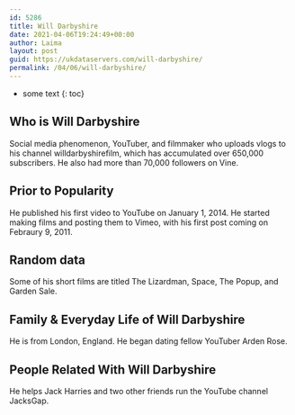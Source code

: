 ```yaml
---
id: 5286
title: Will Darbyshire
date: 2021-04-06T19:24:49+00:00
author: Laima
layout: post
guid: https://ukdataservers.com/will-darbyshire/
permalink: /04/06/will-darbyshire/
---
```


* some text
{: toc}


## Who is Will Darbyshire
                  
                  
                  
Social media phenomenon, YouTuber, and filmmaker who uploads vlogs to his channel willdarbyshirefilm, which has accumulated over 650,000 subscribers. He also had more than 70,000 followers on Vine.
                  
              
            
              
            
                
                
                
## Prior to Popularity
                  
                  
                  
He published his first video to YouTube on January 1, 2014. He started making films and posting them to Vimeo, with his first post coming on Febraury 9, 2011.
                  
              
            
              
            
                
                
                
## Random data
                  
                  
                  
Some of his short films are titled The Lizardman, Space, The Popup, and Garden Sale.
                  
              
            
              
            
                
                
                
## Family & Everyday Life of Will Darbyshire
                  
                  
                  
He is from London, England. He began dating fellow YouTuber Arden Rose.
                  
              
            
              
            
                
                
                
## People Related With Will Darbyshire
                  
                  
                  
He helps Jack Harries and two other friends run the YouTube channel JacksGap.
                  
              
            
              
            
                
              
            
              
              
            
            
              
            
          
          
          